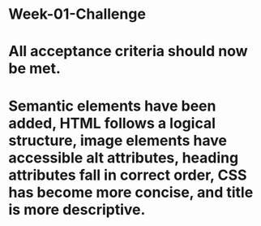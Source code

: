 # Week-01-Challenge
# All acceptance criteria should now be met.
# Semantic elements have been added, HTML follows a logical structure, image elements have accessible alt attributes, heading attributes fall in correct order, CSS has become more concise, and title is more descriptive.
